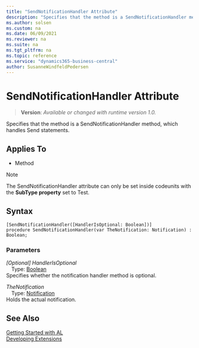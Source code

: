 ```yaml
---
title: "SendNotificationHandler Attribute"
description: "Specifies that the method is a SendNotificationHandler method, which handles Send statements."
ms.author: solsen
ms.custom: na
ms.date: 06/09/2021
ms.reviewer: na
ms.suite: na
ms.tgt_pltfrm: na
ms.topic: reference
ms.service: "dynamics365-business-central"
author: SusanneWindfeldPedersen
---
```

[//]: # (START>DO_NOT_EDIT)
[//]: # (IMPORTANT:Do not edit any of the content between here and the END>DO_NOT_EDIT.)
[//]: # (Any modifications should be made in the .xml files in the ModernDev repo.)

# SendNotificationHandler Attribute
> **Version**: _Available or changed with runtime version 1.0._

Specifies that the method is a SendNotificationHandler method, which handles Send statements.


## Applies To

- Method

> [!NOTE]
> The SendNotificationHandler attribute can only be set inside codeunits with the **SubType property** set to Test.

## Syntax

```
[SendNotificationHandler([HandlerIsOptional: Boolean])]
procedure SendNotificationHandler(var TheNotification: Notification) : Boolean;
```

### Parameters
*[Optional] HandlerIsOptional*  
&emsp;Type: [Boolean](../methods-auto/boolean/boolean-data-type.md)  
Specifies whether the notification handler method is optional.


*TheNotification*  
&emsp;Type: [Notification](../methods-auto/notification/notification-data-type.md)  
Holds the actual notification.


[//]: # (IMPORTANT: END>DO_NOT_EDIT)
## See Also  
[Getting Started with AL](../devenv-get-started.md)  
[Developing Extensions](../devenv-dev-overview.md)  